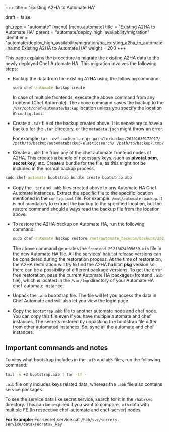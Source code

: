 +++
title = "Existing A2HA to Automate HA"

draft = false

gh_repo = "automate"
[menu]
  [menu.automate]
    title = "Existing A2HA to Automate HA"
    parent = "automate/deploy_high_availability/migration"
    identifier = "automate/deploy_high_availability/migration/ha_existing_a2ha_to_automate_ha.md Existing A2HA to Automate HA"
    weight = 200
+++

This page explains the procedure to migrate the existing A2HA data to the newly deployed Chef Automate HA. This migration involves the following steps:

* Backup the data from the existing A2HA using the following command:

  ```cmd
  sudo chef-automate backup create
  ```

  In case of multiple frontends, execute the above command from any frontend (Chef Automate). The above command saves the backup to the `/var/opt/chef-automate/backup` location unless you specify the location in `config.toml`.

* Create a `.tar` file of the backup created above. It is necessary to have a backup for the `.tar` directory, or the `metadata.json` might throw an error.

  For example: `tar -cvf backup.tar.gz path/to/backup/20201030172917/ /path/to/backup/automatebackup-elasticsearch/ /path/to/backup/.tmp/`

* Create a `.abb` file from any of the chef automate frontend nodes of A2HA. This creates a bundle of necessary keys, such as **pivotal.pem**, **secret key**, etc. Create a bundle for the file, as this might not be included in the normal backup process.

```cmd
sudo chef-automate bootstrap bundle create bootstrap.abb
```

* Copy the `.tar` and `.abb` files created above to any Automate HA Chef Automate instances. Extract the specific file to the specific location mentioned in the `config.toml` file. For example: `/mnt/automate-backup`. It is not mandatory to extract the backup to the specified location, but the restore command should always read the backup file from the location above.

* To restore the A2HA backup on Automate HA, run the following command:

  ```cmd
  sudo chef-automate backup restore /mnt/automate_backups/backups/20210622065515/ --patch-config /etc/chef-automate/config.toml --airgap-bundle /var/tmp/frontend-4.0.91.aib --skip-preflight
  ```

  The above command generates the `frontend-20210624095659.aib` file in the new Automate HA file. All the services' habitat release versions can be considered during the restoration process. At the time of restoration, the A2HA restoration will try to find the A2HA habitat **pkg** version so there can be a possibility of different package versions. To get the error-free restoration, pass the current Automate HA packages (frontend `.aib` file), which is located in the `/var/tmp` directory of your Automate HA chef-automate instance.

* Unpack the `.abb` bootstrap file. The file will let you access the data in Chef Automate and will also let you view the login page.

* Copy the `bootstrap.abb` file to another automate node and chef node. You can copy this file even if you have multiple automate and chef instances. The secrets restored by unpacking the bootstrap file differ from other automated instances. So, sync all the automate and chef instances.

## Important commands and notes

To view what bootstrap includes in the `.aib` and `abb` files, run the following command:

```cmd
tail -n +3 bootstrap.aib | tar -tf -
```

`.aib` file only includes keys related data, whereas the `.abb` file also contains service packages.

To see the service data like secret service, search for it in the `/hab/svc` directory. This can be required if you want to compare `.aib` data with multiple FE (In respective chef-automate and chef-server) nodes.

**For Example:** For secret service cat `/hab/svc/secrets-service/data/secrets\_key`

